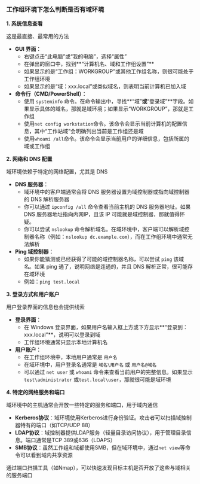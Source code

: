 ### 工作组环境下怎么判断是否有域环境

**1. 系统信息查看**

这是最直接、最常用的方法

- **GUI 界面**：
  - 右键点击“此电脑”或“我的电脑”，选择“属性”
  - 在弹出的窗口中，找到**“计算机名、域和工作组设置”**
  - 如果显示的是“工作组：WORKGROUP”或其他工作组名称，则很可能处于工作组环境
  - 如果显示的是“域：xxx.local”或类似域名，则表明当前计算机已加入域
- **命令行（CMD/PowerShell）**：
  - 使用 `systeminfo` 命令。在命令输出中，寻找**“域”**或**“登录域”**字段。如果显示具体的域名，那就是域环境；如果显示“WORKGROUP”，那就是工作组
  - 使用`net config workstation`命令。该命令会显示当前计算机的配置信息，其中“工作站域”会明确列出当前是工作组还是域
  - 使用`whoami /all`命令。该命令会显示当前用户的详细信息，包括所属的域或工作组



**2. 网络和 DNS 配置**

域环境依赖于特定的网络配置，尤其是 DNS

- **DNS 服务器**：
  - 域环境中的客户端通常会将 DNS 服务器设置为域控制器或指向域控制器的 DNS 解析服务器
  - 你可以通过 `ipconfig /all` 命令查看当前主机的 DNS 服务器地址。如果 DNS 服务器地址指向内网IP，且该 IP 可能就是域控制器，那就值得怀疑。
  - 你可以尝试 `nslookup` 命令解析域名。在域环境中，客户端可以解析域控制器名称（例如：`nslookup dc.example.com`），而在工作组环境中通常无法解析
- **Ping 域控制器**：
  - 如果你能猜测或已经获得了可能的域控制器名称，可以尝试 `ping` 该域名。如果 ping 通了，说明网络是连通的，并且 DNS 解析正常，很可能存在域环境
  - 例如：`ping test.local`



**3. 登录方式和用户账户**

用户登录界面的信息也会提供线索

- **登录界面**：
  - 在 Windows 登录界面，如果用户名输入框上方或下方显示**“登录到：xxx.local”**，说明可以登录到域
  - 工作组环境通常只显示本地计算机名
- **用户账户**：
  - 在工作组环境中，本地用户通常是 `用户名`
  - 在域环境中，用户登录名通常是 `域名\用户名` 或 `用户名@域名`
  - 可以通过 `net user` 或 `whoami` 命令来查看当前用户的完整信息。如果显示 `test\administrator` 或`test.local\user`，那就很可能是域环境



**4. 特定的网络服务和端口**

域环境中的主机通常会开放一些特定的服务和端口，用于域内通信

- **Kerberos协议**：域环境使用Kerberos进行身份验证。攻击者可以扫描域控制器特有的端口（如TCP/UDP 88）
- **LDAP协议**：域控制器提供LDAP服务（轻量目录访问协议），用于管理目录信息。端口通常是TCP 389或636（LDAPS）
- **SMB协议**：虽然工作组和域都使用SMB，但在域环境中，通过`net view`等命令可以看到域内共享资源

通过端口扫描工具（如Nmap），可以快速发现目标主机是否开放了这些与域相关的服务端口
